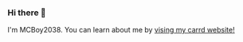 ### Hi there 👋

I'm MCBoy2038.
You can learn about me by [vising my carrd website!](https://mcboy2038.carrd.co)



<!--
**MinecraftBoy2038/MinecraftBoy2038** is a ✨ _special_ ✨ repository because its `README.md` (this file) appears on your GitHub profile.
Here are some ideas to get you started:
- 🔭 I’m currently working on ...
- 🌱 I’m currently learning ...
- 👯 I’m looking to collaborate on ...
- 🤔 I’m looking for help with ...
- 💬 Ask me about ...
- 📫 How to reach me: ...
- 😄 Pronouns: ...
- ⚡ Fun fact: ...
-->
